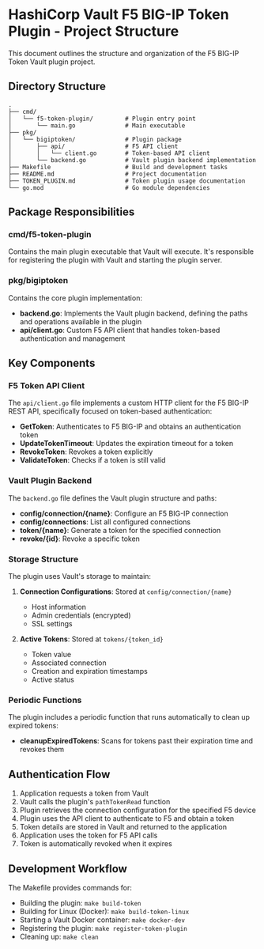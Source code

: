# HashiCorp Vault F5 BIG-IP Token Plugin - Project Structure

This document outlines the structure and organization of the F5 BIG-IP Token Vault plugin project.

## Directory Structure

```
.
├── cmd/
│   └── f5-token-plugin/         # Plugin entry point
│       └── main.go              # Main executable
├── pkg/
│   └── bigiptoken/              # Plugin package
│       ├── api/                 # F5 API client 
│       │   └── client.go        # Token-based API client
│       └── backend.go           # Vault plugin backend implementation
├── Makefile                     # Build and development tasks
├── README.md                    # Project documentation
├── TOKEN_PLUGIN.md              # Token plugin usage documentation
└── go.mod                       # Go module dependencies
```

## Package Responsibilities

### cmd/f5-token-plugin

Contains the main plugin executable that Vault will execute. It's responsible for registering the plugin with Vault and starting the plugin server.

### pkg/bigiptoken

Contains the core plugin implementation:

- **backend.go**: Implements the Vault plugin backend, defining the paths and operations available in the plugin
- **api/client.go**: Custom F5 API client that handles token-based authentication and management

## Key Components

### F5 Token API Client

The `api/client.go` file implements a custom HTTP client for the F5 BIG-IP REST API, specifically focused on token-based authentication:

- **GetToken**: Authenticates to F5 BIG-IP and obtains an authentication token
- **UpdateTokenTimeout**: Updates the expiration timeout for a token
- **RevokeToken**: Revokes a token explicitly
- **ValidateToken**: Checks if a token is still valid

### Vault Plugin Backend

The `backend.go` file defines the Vault plugin structure and paths:

- **config/connection/{name}**: Configure an F5 BIG-IP connection
- **config/connections**: List all configured connections
- **token/{name}**: Generate a token for the specified connection
- **revoke/{id}**: Revoke a specific token

### Storage Structure

The plugin uses Vault's storage to maintain:

1. **Connection Configurations**: Stored at `config/connection/{name}`
   - Host information
   - Admin credentials (encrypted)
   - SSL settings

2. **Active Tokens**: Stored at `tokens/{token_id}`
   - Token value
   - Associated connection
   - Creation and expiration timestamps
   - Active status

### Periodic Functions

The plugin includes a periodic function that runs automatically to clean up expired tokens:

- **cleanupExpiredTokens**: Scans for tokens past their expiration time and revokes them

## Authentication Flow

1. Application requests a token from Vault
2. Vault calls the plugin's `pathTokenRead` function
3. Plugin retrieves the connection configuration for the specified F5 device
4. Plugin uses the API client to authenticate to F5 and obtain a token
5. Token details are stored in Vault and returned to the application
6. Application uses the token for F5 API calls
7. Token is automatically revoked when it expires

## Development Workflow

The Makefile provides commands for:

- Building the plugin: `make build-token`
- Building for Linux (Docker): `make build-token-linux`
- Starting a Vault Docker container: `make docker-dev`
- Registering the plugin: `make register-token-plugin`
- Cleaning up: `make clean` 